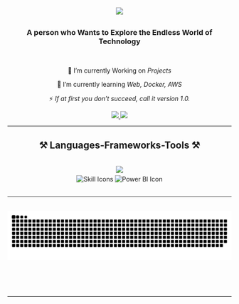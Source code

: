 <!--<img align="right" src="https://visitor-badge.laobi.icu/badge?page_id=nihal444.nihal444" />-->

<h1 align="center">
    <img src="https://readme-typing-svg.herokuapp.com/?font=Righteous&size=35&center=true&vCenter=true&width=500&height=70&duration=4000&lines=Hi+There!+👋;+I'm+Nihal+K;" />
</h1>

<h3 align="center">A person who Wants to Explore the Endless World of Technology</h3>

<br/>

<div align="center">
 
 🔭 I’m currently Working on *Projects*
 
 🌱 I’m currently learning *Web, Docker, AWS*

<!--💬 Ask me about **my hobbies**-->

⚡ *If at first you don’t succeed, call it version 1.0.*

 </div>
 
<div align="center"> 
  <a href="mailto:nihalrocks444@gmail.com">
    <img src="https://img.shields.io/badge/Gmail-333333?style=for-the-badge&logo=gmail&logoColor=red" />
  </a>
  <a href="https://linkedin.com/in/nihal-k159" target="_blank">
    <img src="https://img.shields.io/badge/LinkedIn-0077B5?style=for-the-badge&logo=linkedin&logoColor=white" target="_blank" />
  </a>
  <!--<a href="https://salesp07.github.io" target="_blank">
     <img src="https://img.shields.io/badge/Portfolio-FF5722?style=for-the-badge&logo=todoist&logoColor=white" target="_blank" /> <!-- sqlite, safari, google-chrome are other good icon options -->
  </a>
</div>

 <hr/>
 
<h2 align="center">⚒️ Languages-Frameworks-Tools ⚒️</h2>
<br/>
<div align="center">
    <img src="https://skillicons.dev/icons?i=bootstrap,html,css,vscode,github,git" /><br>
    <div style="display: inline-block;">
    <img src="https://skillicons.dev/icons?i=python,javascript,c,java,mysql" alt="Skill Icons" style="vertical-align: middle;" />
    <img src="https://upload.wikimedia.org/wikipedia/commons/c/cf/New_Power_BI_Logo.svg" alt="Power BI Icon" style="width: 48px; vertical-align: middle;" />
</div>

</div>

<br/>
<hr/>

<div align="center">
  <!--<h2>🐍 My Contributions 🐍</h2>-->
  <br>
  <img alt="snake eating my contributions" src="https://raw.githubusercontent.com/salesp07/salesp07/output/github-contribution-grid-snake.svg" />
  
  <br/><br/><br/>
</div>

<hr/>

<!--<h2 align="center">⚡ Stats ⚡</h2>
<br>
<div align=center>
  <img width=390 src="https://github-readme-streak-stats-nihal444.vercel.app/?user=nihal444&theme=react&border_radius=10" alt="streak stats"/>
  <img width=390 src="https://github-readme-stats-nihal444.vercel.app/api?username=nihal444&count_private=true&show_icons=true&theme=react&rank_icon=github&border_radius=10" alt="readme stats" />
  <br/>
  <img width=325 align="center" src="https://github-readme-stats-nihal444.vercel.app/api/top-langs/?username=nihal444&hide=HTML&langs_count=8&layout=compact&theme=react&border_radius=10&size_weight=0.5&count_weight=0.5&exclude_repo=github-readme-stats" alt="top langs" />
</div>

<br/><br/>
-->
<br/>
